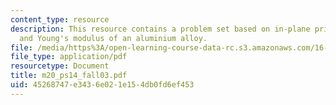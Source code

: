 ```yaml
---
content_type: resource
description: This resource contains a problem set based on in-plane principal stresses,
  and Young's modulus of an aluminium alloy.
file: /media/https%3A/open-learning-course-data-rc.s3.amazonaws.com/16-01-unified-engineering-i-ii-iii-iv-fall-2005-spring-2006/45268747e3436e021e154db0fd6ef453_m20_ps14_fall03.pdf
file_type: application/pdf
resourcetype: Document
title: m20_ps14_fall03.pdf
uid: 45268747-e343-6e02-1e15-4db0fd6ef453
---
```

